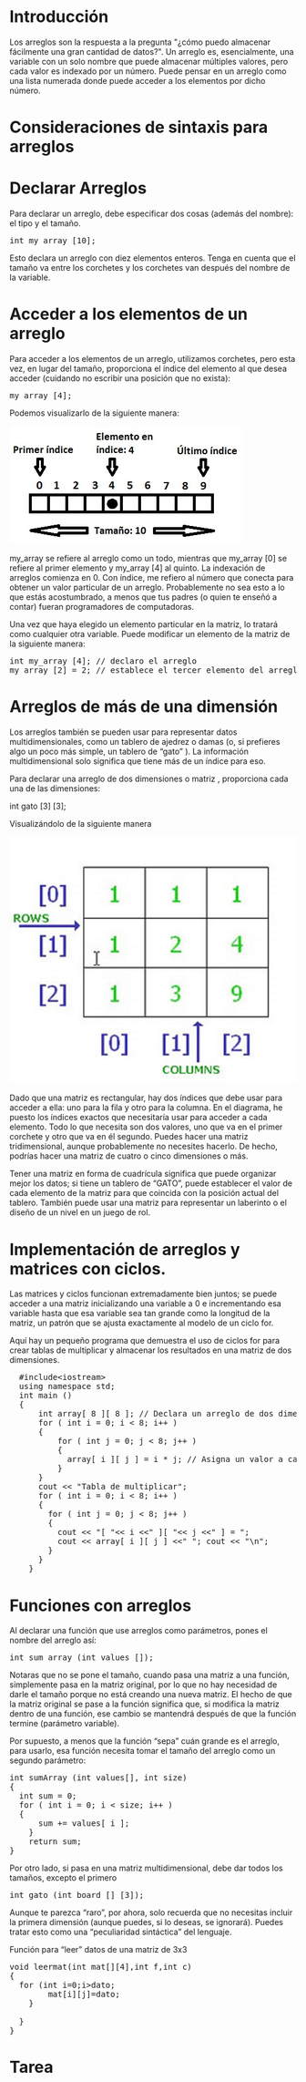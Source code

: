 # Introducción

Los arreglos son la respuesta a la pregunta "¿cómo puedo almacenar fácilmente una gran cantidad de datos?".
Un arreglo es, esencialmente, una variable con un solo nombre que puede almacenar múltiples valores, pero cada valor es indexado por un número.
Puede pensar en un arreglo como una lista numerada donde puede acceder a los elementos por dicho número.

# Consideraciones de sintaxis para arreglos

# Declarar Arreglos

Para declarar un arreglo, debe especificar dos cosas (además del nombre): el tipo y el tamaño.

<pre>
int my_array [10];
</pre>

Esto declara un arreglo con diez elementos enteros. Tenga en cuenta que el tamaño va entre los corchetes y los corchetes van después del nombre de la variable.

# Acceder a los elementos de un arreglo

Para acceder a los elementos de un arreglo, utilizamos corchetes, pero esta vez, en lugar del tamaño, proporciona el índice del elemento al que desea acceder (cuidando no escribir una posición que no exista):

<pre>my_array [4];</pre>

Podemos visualizarlo de la siguiente manera:

![vista](arrayscheme.jpg)

my_array se refiere al arreglo como un todo, mientras que my_array [0] se refiere al primer elemento y my_array [4] al quinto. La indexación de arreglos comienza en 0. Con índice, me refiero al número que conecta para obtener un valor particular de un arreglo. Probablemente no sea esto a lo que estás acostumbrado, a menos que tus padres (o quien te enseñó a contar) fueran programadores de computadoras.

Una vez que haya elegido un elemento particular en la matriz, lo tratará como cualquier otra variable. Puede modificar un elemento de la matriz de la siguiente manera:

<pre>
int my_array [4]; // declaro el arreglo
my_array [2] = 2; // establece el tercer elemento del arreglo en 2
</pre>

# Arreglos de más de una dimensión

Los arreglos también se pueden usar para representar datos multidimensionales, como un tablero de ajedrez o damas (o, si prefieres algo un poco más simple, un tablero de “gato” ). La información multidimensional solo significa que tiene más de un índice para eso.

Para declarar una arreglo de dos dimensiones o matriz , proporciona cada una de las dimensiones:

int gato [3] [3];

Visualizándolo de la siguiente manera

![matriz](matriz.jpg)

Dado que una matriz es rectangular, hay dos índices que debe usar para acceder a ella: uno para la fila y otro para la columna. En el diagrama, he puesto los índices exactos que necesitaría usar para acceder a cada elemento. Todo lo que necesita son dos valores, uno que va en el primer corchete y otro que va en él segundo.
Puedes hacer una matriz tridimensional, aunque probablemente no necesites hacerlo. De hecho, podrías hacer una matriz de cuatro o cinco dimensiones o más.

Tener una matriz en forma de cuadrícula significa que puede organizar mejor los datos; si tiene un tablero de “GATO”, puede establecer el valor de cada elemento de la matriz para que coincida con la posición actual del tablero. También puede usar una matriz para representar un laberinto o el diseño de un nivel en un juego de rol.

# Implementación de arreglos y matrices con ciclos.

Las matrices y ciclos funcionan extremadamente bien juntos; se puede acceder a una matriz inicializando una variable a 0 e incrementando esa variable hasta que esa variable sea tan grande como la longitud de la matriz, un patrón que se ajusta exactamente al modelo de un ciclo for.

Aquí hay un pequeño programa que demuestra el uso de ciclos for para crear tablas de multiplicar y almacenar los resultados en una matriz de dos dimensiones.

<pre>
  #include&lt;iostream&gt;
  using namespace std;
  int main ()
  {
      int array[ 8 ][ 8 ]; // Declara un arreglo de dos dimensiones
      for ( int i = 0; i < 8; i++ )
      {
          for ( int j = 0; j < 8; j++ )
          {
            array[ i ][ j ] = i * j; // Asigna un valor a cada elemento
          }
      }
      cout << "Tabla de multiplicar";
      for ( int i = 0; i < 8; i++ )
      {
        for ( int j = 0; j < 8; j++ )
        {
          cout << "[ "<< i <<" ][ "<< j <<" ] = ";
          cout << array[ i ][ j ] <<" "; cout << "\n";
        }
      }
    }
</pre>

# Funciones con arreglos

Al declarar una función que use arreglos como parámetros, pones el nombre del arreglo así:

<pre>int sum_array (int values []);</pre>

Notaras que no se pone el tamaño, cuando pasa una matriz a una función, simplemente pasa en la matriz original, por lo que no hay necesidad de darle el tamaño porque no está creando una nueva matriz. El hecho de que la matriz original se pase a la función significa que, si modifica la matriz dentro de una función, ese cambio se mantendrá después de que la función termine (parámetro variable).

Por supuesto, a menos que la función “sepa” cuán grande es el arreglo, para usarlo, esa función necesita tomar el tamaño del arreglo como un segundo parámetro:

<pre>
int sumArray (int values[], int size)
{
  int sum = 0;
  for ( int i = 0; i < size; i++ )
  {
      sum += values[ i ];
    }
    return sum;
}
</pre>

Por otro lado, si pasa en una matriz multidimensional, debe dar todos los tamaños, excepto el primero

<pre>int gato (int board [] [3]);</pre>

Aunque te parezca “raro”, por ahora, solo recuerda que no necesitas incluir la primera dimensión (aunque puedes, si lo deseas, se ignorará). Puedes tratar esto como una “peculiaridad sintáctica” del lenguaje.

Función para “leer” datos de una matriz de 3x3

<pre>
void leermat(int mat[][4],int f,int c)
{
  for (int i=0;i<f;i++)
  {
    for(int j=0;j<c;j++)
    {
        int dato;
        cin>>dato;
        mat[i][j]=dato;
    }

  }
}
</pre>

# Tarea

[1]: https://omegaup.com/arena/problem/COMI-Traductor

